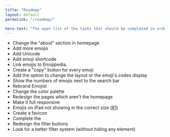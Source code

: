 ```yaml
---
title: "Roadmap"
layout: default
permalink: "/roadmap/"

hero-text: "The open list of the tasks that should be completed in order to release the next version. This list includes issues and future features."
---
```


* Change the "about" section in homepage
* Add more emojis
* Add Unicode
* Add emoji shortcode
* Link emojis to Emojipedia.
* Create a "copy" button for every emoji
* Add the option to change the layout or the emoji's codes display
* Show the numbers of emojis next to the search bar
* Rebrand Emojist
* Change the color palette
* Redesign the pages which aren't the homepage
* Make it full responsive
* Emojis on iPad not showing in the correct size [(#1)](https://github.com/nil/emojist/issues/1)
* Create a favicon
* Complete the <head>
* Redesign the filter buttons
* Look for a better filter system (without hiding any element)
